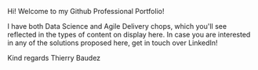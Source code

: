 Hi! Welcome to my Github Professional Portfolio! 

I have both Data Science and Agile Delivery chops, which you'll see reflected in the types of content on display here. 
In case you are interested in any of the solutions proposed here, get in touch over LinkedIn! 

Kind regards 
Thierry Baudez
